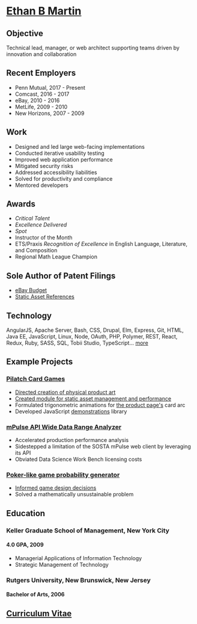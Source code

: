 # [Ethan B Martin](mailto:ethan@pilatch.com)

## Objective

Technical lead, manager, or web architect supporting teams driven by innovation and collaboration

## Recent Employers

- Penn Mutual, 2017 - Present
- Comcast, 2016 - 2017
- eBay, 2010 - 2016
- MetLife, 2009 - 2010
- New Horizons, 2007 - 2009

## Work

- Designed and led large web-facing implementations
- Conducted iterative usability testing
- Improved web application performance
- Mitigated security risks
- Addressed accessibility liabilities
- Solved for productivity and compliance
- Mentored developers

## Awards

- _Critical Talent_
- _Excellence Delivered_
- _Spot_
- Instructor of the Month
- ETS/Praxis _Recognition of Excellence_ in English Language, Literature, and Composition
- Regional Math League Champion

## Sole Author of Patent Filings

- [eBay Budget](http://appft.uspto.gov/netacgi/nph-Parser?Sect1=PTO2&Sect2=HITOFF&p=1&u=%2Fnetahtml%2FPTO%2Fsearch-bool.html&r=1&f=G&l=50&co1=AND&d=PG01&s1=20160292773&OS=20160292773&RS=20160292773)
- [Static Asset References](http://appft.uspto.gov/netacgi/nph-Parser?Sect1=PTO2&Sect2=HITOFF&p=1&u=%2Fnetahtml%2FPTO%2Fsearch-bool.html&r=1&f=G&l=50&co1=AND&d=PG01&s1=20160335312&OS=20160335312&RS=20160335312)

## Technology

AngularJS, Apache Server, Bash, CSS, Drupal, Elm, Express, Git, HTML, Java EE, JavaScript, Linux, Node, OAuth, PHP, Polymer, REST, React, Redux, Ruby, SASS, SQL, Tobii Studio, TypeScript... [more](https://github.com/Pilatch/my-resume/blob/master/Curriculum-Vitae.md#technology-experience)

## Example Projects

### [Pilatch Card Games](http://pilatch.com)

- [Directed creation of physical product art](https://99designs.com/other-design-tasks/contests/suit-poker-tm-card-deck-package-free-advertising-45992)
- [Created module for static asset management and performance](https://www.drupal.org/sandbox/beefzilla/2108701)
- Formulated trigonometric animations for [the product page's](http://pilatch.com/cards) card arc
- Developed JavaScript [demonstrations](https://pilatch.com/games/casual/Runway) library

### [mPulse API Wide Data Range Analyzer](https://github.com/Pilatch/mPulse-client)

- Accelerated production performance analysis
- Sidestepped a limitation of the SOSTA mPulse web client by leveraging its API
- Obviated Data Science Work Bench licensing costs

### [Poker-like game probability generator](https://github.com/Pilatch-Card-Games/game-sim )

- [Informed game design decisions](http://pilatch.com/blog/Ethan/Rags-n-Riches)
- Solved a mathematically unsustainable problem

## Education

### Keller Graduate School of Management, New York City

#### 4.0 GPA, 2009

- Managerial Applications of Information Technology
- Strategic Management of Technology

### Rutgers University, New Brunswick, New Jersey

#### Bachelor of Arts, 2006

## [Curriculum Vitae](https://github.com/Pilatch/my-resume/blob/master/Curriculum-Vitae.md)
